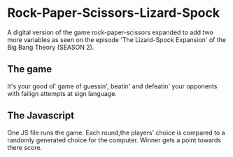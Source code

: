 # Rock-Paper-Scissors-Lizard-Spock
A digital version of the game rock-paper-scissors expanded to add two more variables as seen on the episode 'The Lizard-Spock Expansion' of the Big Bang Theory (SEASON 2).

## The game
It's your good ol' game of guessin', beatin' and defeatin' your opponents with failign attempts at sign language.

## The Javascript
One JS file runs the game. Each round,the players' choice is compared to a randomly generated choice for the computer. Winner gets a point towards there score.
